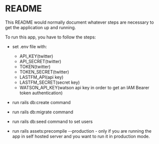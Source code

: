 # README

This README would normally document whatever steps are necessary to get the
application up and running.

To run this app, you have to follow the steps:
  * set .env file with:
    - API_KEY(twitter)
    - API_SECRET(twitter)
    - TOKEN(twitter)
    - TOKEN_SECRET(twitter)
    - LASTFM_API(api key)
    - LASTFM_SECRET(secret key)
    - WATSON_API_KEY(watson api key in order to get an IAM Bearer token authentication)

  * run rails db:create command
  * run rails db:migrate command
  * run rails db:seed command to set users
  * run rails assets:precompile --production - only if you are running the app in self hosted   server and you want to run it in production mode.